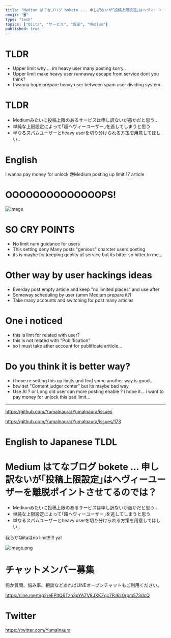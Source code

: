 ```yaml
---
title: "Medium はてなブログ bokete ... 申し訳ないが｢投稿上限設定｣はヘヴィーユーザーを離脱ポイントさせてるのでは？"
emoji: "🖥"
type: "tech"
topics: ["Qiita", "サービス", "設定", "Medium"]
published: true
---
```


# TLDR

- Upper limit why ... im heavy user many posting sorry..
- Upper limit make heavy user runnaway escape from service dont you think?
- I wanna hope prepare heavy user between spam user dividing system..

# TLDR

- Mediumみたいに投稿上限のあるサービスは申し訳ないが愚かだと思う‥
- 単純な上限設定によって｢超ヘヴィーユーザー｣を逃してしまうと思う
- 単なるスパムユーザーとheavy userを切り分けられる方策を用意してほしい‥



# English

I wanna pay money for unlock @Medium posting up limit 17 article

# OOOOOOOOOOOOOOPS!

![image](https://user-images.githubusercontent.com/13635059/50579619-072a5000-0e8a-11e9-9cba-e96639cecae6.png)

# SO CRY POINTS

- No limit num guidance for users
- This setting deny Many posts "genious" charcter users posting
- its is maybe for keeping quolity of service but its bitter so bitter to me...

# Other way by user hackings ideas

- Everday post empty article and keep "no limited places" and use after 
- Someway scheduling by user (umm Medium prepare it?)
- Take many accounts and switching for post many articles

# One i noticed

- this is limt for related with user?
- this is not related with "Publification"
- so i must take ather account for publificate ariticle...

# Do you think it is better way?

- i hope re setting this up limits and find some another way is good..
- btw set "Content judger center" but its maybe bad way
- Use AI ? or Long old user can more posting enable ? i hope it... i want to pay money for unlock this bad limit...

---

https://github.com/YumaInaura/YumaInaura/issues

https://github.com/YumaInaura/YumaInaura/issues/173

# English to Japanese TLDL

# Medium はてなブログ bokete ... 申し訳ないが｢投稿上限設定｣はヘヴィーユーザーを離脱ポイントさせてるのでは？

- Mediumみたいに投稿上限のあるサービスは申し訳ないが愚かだと思う‥
- 単純な上限設定によって｢超ヘヴィーユーザー｣を逃してしまうと思う
- 単なるスパムユーザーとheavy userを切り分けられる方策を用意してほしい‥

我らがQiitaはno limit!!!!! ya!

![image.png](https://qiita-image-store.s3.amazonaws.com/0/89618/ba5a4bb7-3aa1-d1f3-8adc-e89bf0c5c50c.png)








<!-- Update From Qiita API -->

# チャットメンバー募集


何か質問、悩み事、相談などあればLINEオープンチャットもご利用ください。

https://line.me/ti/g2/eEPltQ6Tzh3pYAZV8JXKZqc7PJ6L0rpm573dcQ





# Twitter


https://twitter.com/YumaInaura


<!-- Update From Qiita API -->


